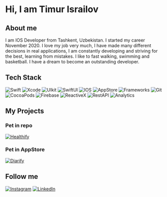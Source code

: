 # Hi, I am Timur Israilov

## About me
I am IOS Developer from Tashkent, Uzbekistan. I started my career November 2020. I love my job very much, I have made many different decisions in real applications, I am constantly developing and striving for the best, learning from mistakes. I like to fast walking, swimming and basketball. I have a dream to become an outstanding developer.

## Tech Stack
![Swift](https://img.shields.io/badge/Swift-black?style=for-the-badge&logo=Swift&logoColor=F05138)
![Xcode](https://img.shields.io/badge/Xcode-black?style=for-the-badge&logo=Xcode&logoColor=147EFB)
![UIkit](https://img.shields.io/badge/UIkit-black?style=for-the-badge&logo=UIkit&logoColor=2396F3)
![SwiftUI](https://img.shields.io/badge/Swift%20UI-black?style=for-the-badge&logo=Swift&logoColor=2396F3)
![IOS](https://img.shields.io/badge/IOS-black?style=for-the-badge&logo=IOS&logoColor=4169E1)
![AppStore](https://img.shields.io/badge/AppStore-black?style=for-the-badge&logo=AppStore&logoColor=0D96F6)
![Frameworks](https://img.shields.io/badge/MVC%2C%20MVVM%2C%20VIPER%2C%20MVP%20and%20others-black?style=for-the-badge)
![Git](https://img.shields.io/badge/Git-black?style=for-the-badge&logo=Git&logoColor=F05032)
![CocoaPods](https://img.shields.io/badge/CocoaPods-black?style=for-the-badge&logo=CocoaPods&logoColor=EE3322)
![Firebase](https://img.shields.io/badge/Firebase-black?style=for-the-badge&logo=Firebase&logoColor=FFCA28)
![ReactiveX](https://img.shields.io/badge/RxSwift%2C%20Combine%2C%20Custom%20Observers-black?style=for-the-badge&logo=ReactiveX&logoColor=B7178C)
![RestAPI](https://img.shields.io/badge/Rest%20API-black?style=for-the-badge)
![Analytics](https://img.shields.io/badge/Google%20Analytics%2C%20Crashlytics%2C%20Facebook%20Analytics%2C%20%20Yandex%20Metrica-black?style=for-the-badge&logo=Google%20Analytics&logoColor=FF4F64)

## My Projects 

### Pet in repo
[![Healthify](https://img.shields.io/badge/My%20first%20Project%20-%20Healthify-black?style=for-the-badge)](https://github.com/timis25/Healthify)

### Pet in AppStore
[![Diarify](https://img.shields.io/badge/My%20first%20Project%20-%20Healthify-black?style=for-the-badge)](https://apps.apple.com/app/diarify/id1667953142)

## Follow me
[![Instagram](https://img.shields.io/badge/Instagram-black?style=for-the-badge&logo=Instagram&logoColor=E4405F)](https://www.instagram.com/timis2501/)
[![LinkedIn](https://img.shields.io/badge/LinkedIn-black?style=for-the-badge&logo=LinkedIn&logoColor=0A66C2)](https://www.linkedin.com/in/timur-israilov-766929214/)
